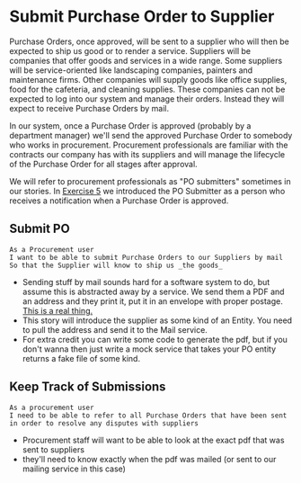 # Submit Purchase Order to Supplier

Purchase Orders, once approved, will be sent to a supplier who will then be expected to ship us good or to render a service. Suppliers will
be companies that offer goods and services in a wide range. Some suppliers will be service-oriented like landscaping companies, painters and maintenance firms.
Other companies will supply goods like office supplies, food for the cafeteria, and cleaning supplies. These companies can not be expected to log
into our system and manage their orders. Instead they will expect to receive Purchase Orders by mail.

In our system, once a Purchase Order is approved (probably by a department manager) we'll send the approved Purchase Order to somebody who
works in procurement. Procurement professionals are familiar with the contracts our company has with its suppliers and will manage the lifecycle
of the Purchase Order for all stages after approval.

We will refer to procurement professionals as "PO submitters" sometimes in our stories. In [Exercise 5](./005-PO-notifications.md) we introduced
the PO Submitter as a person who receives a notification when a Purchase Order is approved.

## Submit PO

```
As a Procurement user
I want to be able to submit Purchase Orders to our Suppliers by mail
So that the Supplier will know to ship us _the goods_
```

- Sending stuff by mail sounds hard for a software system to do, but assume this is abstracted away by a service. We send them a PDF and an address and they print
  it, put it in an envelope with proper postage. [This is a real thing.](https://www.postgrid.com/postal-api/)
- This story will introduce the supplier as some kind of an Entity. You need to pull the address and send it to the Mail service.
- For extra credit you can write some code to generate the pdf, but if you don't wanna then just write a mock service that takes your PO entity
  returns a fake file of some kind.

## Keep Track of Submissions

```
As a procurement user
I need to be able to refer to all Purchase Orders that have been sent
in order to resolve any disputes with suppliers
```

- Procurement staff will want to be able to look at the exact pdf that was sent to suppliers
- they'll need to know exactly when the pdf was mailed (or sent to our mailing service in this case)
